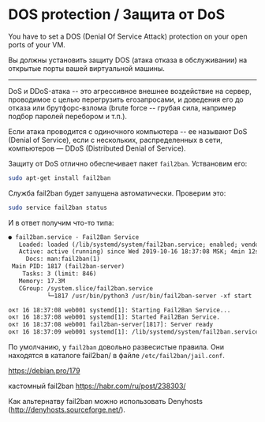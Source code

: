 # DOS protection / Защита от DoS

You have to set a DOS (Denial Of Service Attack) protection on your open ports of your VM.

Вы должны установить защиту DOS (атака отказа в обслуживании) на открытые порты вашей виртуальной машины.

---------

DoS и DDoS-атака -- это агрессивное внешнее воздействие на сервер, проводимое с целью перегрузить егозапросами, и доведения его до отказа или брутфорс-взлома (brute force -- грубая сила, например подбор паролей перебором и т.п.).

Если атака проводится с одиночного компьютера -- ее называют DoS (Denial of Service), если с нескольких, распределенных в сети, компьютеров — DDoS (Distributed Denial of Service).

Защиту от DoS отлично обеспечивает пакет `fail2ban`. Уствановим его:

```bash
sudo apt-get install fail2ban
```  

Служба fail2ban будет запущена автоматически. Проверим это: 

```bash
sudo service fail2ban status
```

И в ответ получим что-то типа:
```txt
● fail2ban.service - Fail2Ban Service
   Loaded: loaded (/lib/systemd/system/fail2ban.service; enabled; vendor preset: enabled)
   Active: active (running) since Wed 2019-10-16 18:37:08 MSK; 4min 12s ago
     Docs: man:fail2ban(1)
 Main PID: 1817 (fail2ban-server)
    Tasks: 3 (limit: 846)
   Memory: 17.3M
   CGroup: /system.slice/fail2ban.service
           └─1817 /usr/bin/python3 /usr/bin/fail2ban-server -xf start

окт 16 18:37:08 web001 systemd[1]: Starting Fail2Ban Service...
окт 16 18:37:08 web001 systemd[1]: Started Fail2Ban Service.
окт 16 18:37:08 web001 fail2ban-server[1817]: Server ready
окт 16 18:37:09 web001 systemd[1]: /lib/systemd/system/fail2ban.service:12: PIDFile= references path below legacy directory /var/run/, up
```

По умолчанию, у `fail2ban` довольно развесистые правила. Они находятся в каталоге fail2ban/ в файле `/etc/fail2ban/jail.conf`.




https://debian.pro/179

кастомный fail2ban
https://habr.com/ru/post/238303/

Как альтернатву fail2ban можно использовать Denyhosts (http://denyhosts.sourceforge.net/). 
